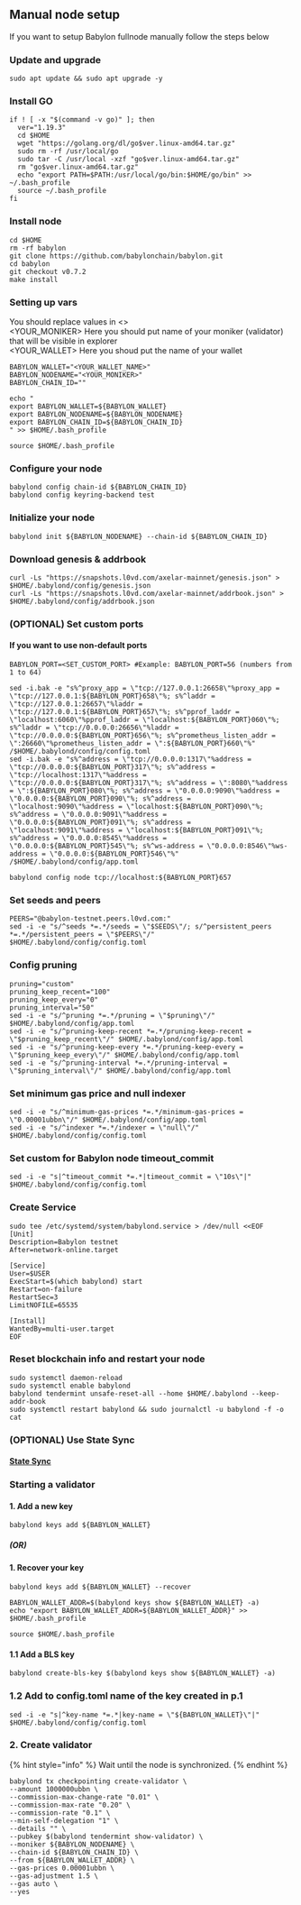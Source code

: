 ## Manual node setup
If you want to setup Babylon fullnode manually follow the steps below

### Update and upgrade
```
sudo apt update && sudo apt upgrade -y
```

### Install GO
```
if ! [ -x "$(command -v go)" ]; then
  ver="1.19.3"
  cd $HOME
  wget "https://golang.org/dl/go$ver.linux-amd64.tar.gz"
  sudo rm -rf /usr/local/go
  sudo tar -C /usr/local -xzf "go$ver.linux-amd64.tar.gz"
  rm "go$ver.linux-amd64.tar.gz"
  echo "export PATH=$PATH:/usr/local/go/bin:$HOME/go/bin" >> ~/.bash_profile
  source ~/.bash_profile
fi
```

### Install node
```
cd $HOME
rm -rf babylon
git clone https://github.com/babylonchain/babylon.git
cd babylon
git checkout v0.7.2
make install
```


### Setting up vars
You should replace values in <> <br />
<YOUR_MONIKER> Here you should put name of your moniker (validator) that will be visible in explorer <br />
<YOUR_WALLET> Here you shoud put the name of your wallet

```
BABYLON_WALLET="<YOUR_WALLET_NAME>"
BABYLON_NODENAME="<YOUR_MONIKER>"
BABYLON_CHAIN_ID=""
```

```
echo "
export BABYLON_WALLET=${BABYLON_WALLET}
export BABYLON_NODENAME=${BABYLON_NODENAME}
export BABYLON_CHAIN_ID=${BABYLON_CHAIN_ID}
" >> $HOME/.bash_profile

source $HOME/.bash_profile
```


### Configure your node
```
babylond config chain-id ${BABYLON_CHAIN_ID}
babylond config keyring-backend test
```

### Initialize your node
```
babylond init ${BABYLON_NODENAME} --chain-id ${BABYLON_CHAIN_ID}
```

### Download genesis & addrbook
```
curl -Ls "https://snapshots.l0vd.com/axelar-mainnet/genesis.json" > $HOME/.babylond/config/genesis.json
curl -Ls "https://snapshots.l0vd.com/axelar-mainnet/addrbook.json" > $HOME/.babylond/config/addrbook.json
```

### (OPTIONAL) Set custom ports

#### If you want to use non-default ports
```
BABYLON_PORT=<SET_CUSTOM_PORT> #Example: BABYLON_PORT=56 (numbers from 1 to 64)
```
```
sed -i.bak -e "s%^proxy_app = \"tcp://127.0.0.1:26658\"%proxy_app = \"tcp://127.0.0.1:${BABYLON_PORT}658\"%; s%^laddr = \"tcp://127.0.0.1:26657\"%laddr = \"tcp://127.0.0.1:${BABYLON_PORT}657\"%; s%^pprof_laddr = \"localhost:6060\"%pprof_laddr = \"localhost:${BABYLON_PORT}060\"%; s%^laddr = \"tcp://0.0.0.0:26656\"%laddr = \"tcp://0.0.0.0:${BABYLON_PORT}656\"%; s%^prometheus_listen_addr = \":26660\"%prometheus_listen_addr = \":${BABYLON_PORT}660\"%" /$HOME/.babylond/config/config.toml
sed -i.bak -e "s%^address = \"tcp://0.0.0.0:1317\"%address = \"tcp://0.0.0.0:${BABYLON_PORT}317\"%; s%^address = \"tcp://localhost:1317\"%address = \"tcp://0.0.0.0:${BABYLON_PORT}317\"%; s%^address = \":8080\"%address = \":${BABYLON_PORT}080\"%; s%^address = \"0.0.0.0:9090\"%address = \"0.0.0.0:${BABYLON_PORT}090\"%; s%^address = \"localhost:9090\"%address = \"localhost:${BABYLON_PORT}090\"%; s%^address = \"0.0.0.0:9091\"%address = \"0.0.0.0:${BABYLON_PORT}091\"%; s%^address = \"localhost:9091\"%address = \"localhost:${BABYLON_PORT}091\"%; s%^address = \"0.0.0.0:8545\"%address = \"0.0.0.0:${BABYLON_PORT}545\"%; s%^ws-address = \"0.0.0.0:8546\"%ws-address = \"0.0.0.0:${BABYLON_PORT}546\"%" /$HOME/.babylond/config/app.toml
```
```
babylond config node tcp://localhost:${BABYLON_PORT}657
```

### Set seeds and peers
```
PEERS="@babylon-testnet.peers.l0vd.com:"
sed -i -e "s/^seeds *=.*/seeds = \"$SEEDS\"/; s/^persistent_peers *=.*/persistent_peers = \"$PEERS\"/" $HOME/.babylond/config/config.toml
```

### Config pruning
```
pruning="custom"
pruning_keep_recent="100"
pruning_keep_every="0"
pruning_interval="50"
sed -i -e "s/^pruning *=.*/pruning = \"$pruning\"/" $HOME/.babylond/config/app.toml
sed -i -e "s/^pruning-keep-recent *=.*/pruning-keep-recent = \"$pruning_keep_recent\"/" $HOME/.babylond/config/app.toml
sed -i -e "s/^pruning-keep-every *=.*/pruning-keep-every = \"$pruning_keep_every\"/" $HOME/.babylond/config/app.toml
sed -i -e "s/^pruning-interval *=.*/pruning-interval = \"$pruning_interval\"/" $HOME/.babylond/config/app.toml
```

### Set minimum gas price and null indexer
```
sed -i -e "s/^minimum-gas-prices *=.*/minimum-gas-prices = \"0.00001ubbn\"/" $HOME/.babylond/config/app.toml
sed -i -e "s/^indexer *=.*/indexer = \"null\"/" $HOME/.babylond/config/config.toml
```
### Set custom for Babylon node timeout_commit
```
sed -i -e "s|^timeout_commit *=.*|timeout_commit = \"10s\"|" $HOME/.babylond/config/config.toml
```

### Create Service
```
sudo tee /etc/systemd/system/babylond.service > /dev/null <<EOF
[Unit]
Description=Babylon testnet
After=network-online.target

[Service]
User=$USER
ExecStart=$(which babylond) start
Restart=on-failure
RestartSec=3
LimitNOFILE=65535

[Install]
WantedBy=multi-user.target
EOF
```

### Reset blockchain info and restart your node
```
sudo systemctl daemon-reload
sudo systemctl enable babylond
babylond tendermint unsafe-reset-all --home $HOME/.babylond --keep-addr-book
sudo systemctl restart babylond && sudo journalctl -u babylond -f -o cat
```

### (OPTIONAL) Use State Sync

#### [State Sync]()


### Starting a validator

#### 1. Add a new key
```
babylond keys add ${BABYLON_WALLET}
```
##### (OR)

#### 1. Recover your key
```
babylond keys add ${BABYLON_WALLET} --recover
```

```
BABYLON_WALLET_ADDR=$(babylond keys show ${BABYLON_WALLET} -a)
echo "export BABYLON_WALLET_ADDR=${BABYLON_WALLET_ADDR}" >> $HOME/.bash_profile

source $HOME/.bash_profile
```

#### 1.1 Add a BLS key
```
babylond create-bls-key $(babylond keys show ${BABYLON_WALLET} -a)
```

### 1.2 Add to config.toml name of the key created in p.1

```
sed -i -e "s|^key-name *=.*|key-name = \"${BABYLON_WALLET}\"|" $HOME/.babylond/config/config.toml
```

### 2. Create validator

{% hint style="info" %}
Wait until the node is synchronized.
{% endhint %}

```
babylond tx checkpointing create-validator \
--amount 1000000ubbn \
--commission-max-change-rate "0.01" \
--commission-max-rate "0.20" \
--commission-rate "0.1" \
--min-self-delegation "1" \
--details "" \
--pubkey $(babylond tendermint show-validator) \
--moniker ${BABYLON_NODENAME} \
--chain-id ${BABYLON_CHAIN_ID} \
--from ${BABYLON_WALLET_ADDR} \
--gas-prices 0.00001ubbn \
--gas-adjustment 1.5 \
--gas auto \
--yes
```

